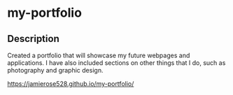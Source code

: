 # my-portfolio

## Description

Created a portfolio that will showcase my future webpages and applications. I have also included sections on other things that I do, such as photography and graphic design.

https://jamierose528.github.io/my-portfolio/
